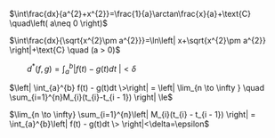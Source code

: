 $\int\frac{dx}{a^{2}+x^{2}}=\frac{1}{a}\arctan\frac{x}{a}+\text{C} \quad\left( a\neq 0 \right)$

$\int\frac{dx}{\sqrt{x^{2}\pm a^{2}}}=\ln\left| x+\sqrt{x^{2}\pm a^{2}} \right|+\text{C} \quad (a > 0)$






$\qquad d^{\ast }(f,g) = \int_{a}^{b}\left| f(t) - g(t)dt \> \right| \lt \delta$

$\left| \int_{a}^{b} f(t) - g(t)dt \>\right| = \left| \lim_{n \to \infty } \quad \sum_{i=1}^{n}M_{i}(t_{i}-t_{i - 1})  \right| \le$  

$\lim_{n \to \infty} \sum_{i=1}^{n}\left| M_{i}(t_{i} - t_{i - 1}) \right| = \int_{a}^{b}\left| f(t) - g(t)dt \> \right|<\delta=\epsilon$